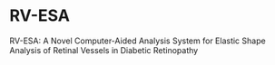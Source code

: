 # RV-ESA
RV-ESA: A Novel Computer-Aided Analysis System for Elastic Shape Analysis of Retinal Vessels in Diabetic Retinopathy
